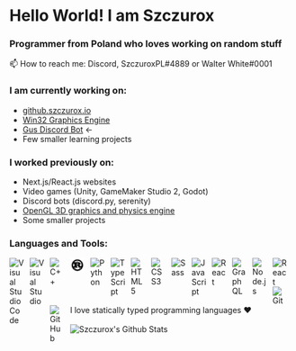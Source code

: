 # Hello World! I am Szczurox   
### Programmer from Poland who loves working on random stuff   

📫 How to reach me: Discord, SzczuroxPL#4889 or Walter White#0001   
   
### I am currently working on:   
- [github.szczurox.io](https://github.com/Szczurox/szczurox.github.io")    
- [Win32 Graphics Engine](https://github.com/Szczurox/GraphicsEngine)     
- [Gus Discord Bot](https://github.com/Szczurox/Discord-Bot-Gus) <-
- Few smaller learning projects
   
### I worked previously on:   
- Next.js/React.js websites   
- Video games (Unity, GameMaker Studio 2, Godot)   
- Discord bots (discord.py, serenity)   
- [OpenGL 3D graphics and physics engine](https://github.com/Szczurox/OpenGL-3D-Engine)   
- Some smaller projects   


### Languages and Tools:   

<img align="left" alt="Visual Studio Code" width="26px" src="https://cdn.jsdelivr.net/gh/devicons/devicon/icons/vscode/vscode-original.svg" style="padding-right:10px;" />
<img align="left" alt="Visual Studio" width="26px" src="https://upload.wikimedia.org/wikipedia/commons/thumb/5/59/Visual_Studio_Icon_2019.svg/2060px-Visual_Studio_Icon_2019.svg.png" style="padding-right:10px;" />
<img align="left" alt="C++" width="26px" src="https://user-images.githubusercontent.com/42747200/46140125-da084900-c26d-11e8-8ea7-c45ae6306309.png" style="padding-right:10px;" />   
<img align="left" alt="Rust" width="26px" src="https://github.com/devicons/devicon/blob/master/icons/rust/rust-plain.svg" style="padding-right:10px;" />   
<img align="left" alt="Python" width="26px" src="https://cdn-icons-png.flaticon.com/512/5968/5968350.png" style="padding-right:10px;" />   
<img align="left" alt="TypeScript" width="26px" src="https://www.svgviewer.dev/static-svgs/14642/typescript-icon.svg" style="padding-right:10px;" />   
<img align="left" alt="HTML5" width="26px" src="https://cdn.jsdelivr.net/gh/devicons/devicon/icons/html5/html5-original.svg" style="padding-right:10px;" />
<img align="left" alt="CSS3" width="26px" src="https://cdn.jsdelivr.net/gh/devicons/devicon/icons/css3/css3-original.svg" style="padding-right:10px;" />
<img align="left" alt="Sass" width="26px" src="https://cdn.jsdelivr.net/gh/devicons/devicon/icons/sass/sass-original.svg" style="padding-right:10px;" />
<img align="left" alt="JavaScript" width="26px" src="https://cdn.jsdelivr.net/gh/devicons/devicon/icons/javascript/javascript-original.svg" style="padding-right:10px;" />
<img align="left" alt="React" width="26px" src="https://cdn.jsdelivr.net/gh/devicons/devicon/icons/react/react-original.svg" style="padding-right:10px;" />
<img align="left" alt="GraphQL" width="26px" src="https://cdn.jsdelivr.net/gh/devicons/devicon/icons/graphql/graphql-plain.svg" style="padding-right:10px;" />
<img align="left" alt="Node.js" width="26px" src="https://cdn.jsdelivr.net/gh/devicons/devicon/icons/nodejs/nodejs-original.svg" style="padding-right:10px;" />
<img align="left" alt="React" width="26px" src="https://cdn.iconscout.com/icon/free/png-256/vue-282497.png" style="padding-right:10px;" />
<img align="left" alt="Git" width="26px" src="https://cdn.jsdelivr.net/gh/devicons/devicon/icons/git/git-original.svg" style="padding-right:10px;" />
<img align="left" alt="GitHub" width="26px" src="https://user-images.githubusercontent.com/3369400/139447912-e0f43f33-6d9f-45f8-be46-2df5bbc91289.png" style="padding-right:10px;" />   
<br />
<br />
I love statically typed programming languages ❤️   
<br />
<br />
<img align="centre" alt="Szczurox's Github Stats" src="https://github-readme-stats.vercel.app/api?username=Szczurox&show_icons=true&hide_border=false&title_color=127cff&icon_color=63a9ff&bg_color=09131B&text_color=ffffff&border_color=0c1a25" />
